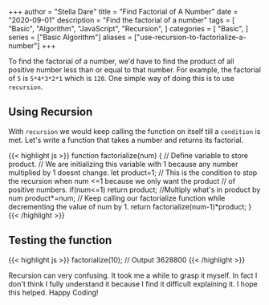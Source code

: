 +++
author = "Stella Dare"
title = "Find Factorial of A Number"
date = "2020-09-01"
description = "Find the factorial of a number"
tags = [
    "Basic",
    "Algorithm",
    "JavaScript",
    "Recursion",
]
categories = [
    "Basic",
]
series = ["Basic Algorithm"]
aliases = ["use-recursion-to-factorialize-a-number"]
+++

To find the factorial of a number, we'd have to find the product of all positive number less than or equal to that number. For example, the factorial of `5` is `5*4*3*2*1` which is `120`. One simple way of doing this is to use `recursion`. 
<!--more-->

## Using Recursion
With `recursion` we would keep calling the function on itself till a `condition` is met. Let's write a function that takes a number and returns its factorial.

{{< highlight js >}}
function factorialize(num) {
  // Define variable to store product.
  // We are initializing this variable with 1 because any number multiplied by 1 doesnt change.
  let product=1;
  // This is the condition to stop the recursion when num <=1 because we only want the product
  // of positive numbers.
  if(num<=1) return product;
  //Multiply what's in product by num
  product*=num;
  // Keep calling our factorialize function while decrementing the value of num by 1.
  return factorialize(num-1)*product;
}
{{< /highlight >}}

## Testing the function
{{< highlight js >}}
factorialize(10);
// Output
3628800
{{< /highlight >}}

Recursion can very confusing. It took me a while to grasp it myself. In fact I don't think I fully understand it because I find it difficult explaining it.  I hope this helped.
Happy Coding!